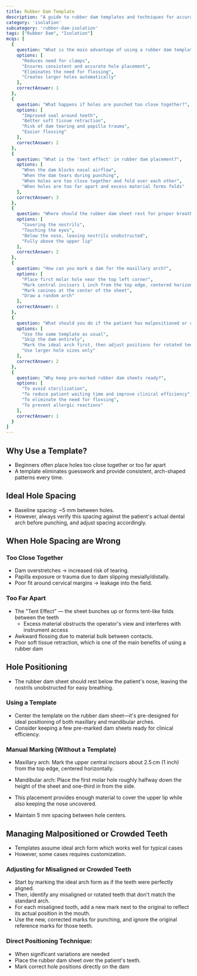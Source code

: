 ```yaml
---
title: Rubber Dam Template
description: "A guide to rubber dam templates and techniques for accurate hole placement and effective isolation."
category: 'isolation'
subcategory: 'rubber-dam-isolation'
tags: ["Rubber Dam", "Isolation"]
mcqs: [
  {
    question: "What is the main advantage of using a rubber dam template?",
    options: [
      "Reduces need for clamps",
      "Ensures consistent and accurate hole placement",
      "Eliminates the need for flossing",
      "Creates larger holes automatically"
    ],
    correctAnswer: 1
  },
  {
    question: "What happens if holes are punched too close together?",
    options: [
      "Improved seal around teeth",
      "Better soft tissue retraction",
      "Risk of dam tearing and papilla trauma",
      "Easier flossing"
    ],
    correctAnswer: 2
  },
  {
    question: "What is the 'tent effect' in rubber dam placement?",
    options: [
      "When the dam blocks nasal airflow",
      "When the dam tears during punching",
      "When holes are too close together and fold over each other",
      "When holes are too far apart and excess material forms folds"
    ],
    correctAnswer: 3
  },
  {
    question: "Where should the rubber dam sheet rest for proper breathing comfort?",
    options: [
      "Covering the nostrils",
      "Touching the eyes",
      "Below the nose, leaving nostrils unobstructed",
      "Fully above the upper lip"
    ],
    correctAnswer: 2
  },
  {
    question: "How can you mark a dam for the maxillary arch?",
    options: [
      "Place first molar hole near the top left corner",
      "Mark central incisors 1 inch from the top edge, centered horizontally",
      "Mark canines at the center of the sheet",
      "Draw a random arch"
    ],
    correctAnswer: 1
  },
  {
    question: "What should you do if the patient has malpositioned or crowded teeth?",
    options: [
      "Use the same template as usual",
      "Skip the dam entirely",
      "Mark the ideal arch first, then adjust positions for rotated teeth",
      "Use larger hole sizes only"
    ],
    correctAnswer: 2
  },
  {
    question: "Why keep pre-marked rubber dam sheets ready?",
    options: [
      "To avoid sterilization",
      "To reduce patient waiting time and improve clinical efficiency",
      "To eliminate the need for flossing",
      "To prevent allergic reactions"
    ],
    correctAnswer: 1
  }
]
---
```

## Why Use a Template?
- Beginners often place holes too close together or too far apart
- A template eliminates guesswork and provide consistent, arch-shaped patterns every time.
## Ideal Hole Spacing
- Baseline spacing: ~5 mm between holes.
- However, always verify this spacing against the patient's actual dental arch before punching, and adjust spacing accordingly.
## When Hole Spacing are Wrong
### Too Close Together
- Dam overstretches → increased risk of tearing.
- Papilla exposure or trauma due to dam slipping mesially/distally.
- Poor fit around cervical margins → leakage into the field.
### Too Far Apart
- The "Tent Effect" — the sheet bunches up or forms tent-like folds between the teeth
	- Excess material obstructs the operator's view and interferes with instrument access
- Awkward flossing due to material bulk between contacts.
- Poor soft tissue retraction, which is one of the main benefits of using a rubber dam
## Hole Positioning
- The rubber dam sheet should rest below the patient's nose, leaving the nostrils unobstructed for easy breathing.
### Using a Template
- Center the template on the rubber dam sheet—it's pre-designed for ideal positioning of both maxillary and mandibular arches.
- Consider keeping a few pre-marked dam sheets ready for clinical efficiency.
### Manual Marking (Without a Template)
- Maxillary arch: Mark the upper central incisors about 2.5 cm (1 inch) from the top edge, centered horizontally.
- Mandibular arch:  Place the first molar hole roughly halfway down the height of the sheet and one-third in from the side.
 - This placement provides enough material to cover the upper lip while also keeping the nose uncovered.
 
 - Maintain 5 mm spacing between hole centers.
## Managing Malpositioned or Crowded Teeth
- Templates assume ideal arch form which works well for typical cases
- However, some cases requires customization.
### Adjusting for Misaligned or Crowded Teeth
- Start by marking the ideal arch form as if the teeth were perfectly aligned.
- Then, identify any misaligned or rotated teeth that don't match the standard arch.
- For each misaligned tooth, add a new mark next to the original to reflect its actual position in the mouth.
- Use the new, corrected marks for punching, and ignore the original reference marks for those teeth.
### Direct Positioning Technique:
- When significant variations are needed
- Place the rubber dam sheet over the patient's teeth.
- Mark correct hole positions directly on the dam
